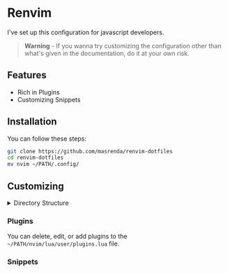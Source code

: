 # Renvim

I've set up this configuration for javascript developers.

> **Warning** - If you wanna try customizing the configuration other than what's given in the documentation, do it at your own risk.

## Features

*   Rich in Plugins
*   Customizing Snippets

## Installation

You can follow these steps:

```bash
git clone https://github.com/masrenda/renvim-dotfiles
cd renvim-dotfiles
mv nvim ~/PATH/.config/
```

## Customizing

<details>
<summary>
Directory Structure
</summary>  
<pre>
├── init.lua
├── lua
│   └── user
│       ├── autocommands.lua
│       ├── autopairs.lua
│       ├── bufferline.lua
│       ├── cmp.lua
│       ├── colorscheme.lua
│       ├── comment.lua
│       ├── dap.lua
│       ├── gitsigns.lua
│       ├── illuminate.lua
│       ├── impatient.lua
│       ├── indentline.lua
│       ├── keymaps.lua
│       ├── lsp
│       │   ├── handlers.lua
│       │   ├── init.lua
│       │   ├── mason.lua
│       │   ├── null-ls.lua
│       │   └── settings
│       │       ├── pyright.lua
│       │       └── sumneko_lua.lua
│       ├── lualine.lua
│       ├── neosolarized.lua
│       ├── nvim-tree.lua
│       ├── options.lua
│       ├── plugins.lua
│       ├── project.lua
│       ├── telescope.lua
│       ├── toggleterm.lua
│       └── treesitter.lua
├── plugin
│   └── packer_compiled.lua
└── snippets
    ├── blade
    │   ├── blade.json
    │   ├── helpers.json
    │   ├── livewire.json
    │   ├── package.json
    │   └── snippets.json
    ├── html
    │   ├── html.json
    │   └── package.json
    ├── md
    │   ├── md.json
    │   └── package.json
    └── php
        ├── package.json
        └── php.json
</pre>
</details>

### Plugins

You can delete, edit, or add plugins to the `~/PATH/nvim/lua/user/plugins.lua` file.

### Snippets
